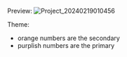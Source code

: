 Preview:
![Project_20240219010456](https://github.com/Hosvile/InfiniX/assets/100496294/6521241a-c0a2-4efe-994f-050125bc5384)

Theme:
 - orange numbers are the secondary
 - purplish numbers are the primary
